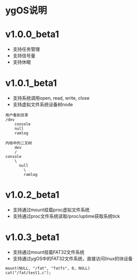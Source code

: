 ﻿# ygOS说明


# v1.0.0_beta1
- 支持任务管理
- 支持信号量
- 支持休眠

# v1.0.1_beta1
- 支持系统调用open, read, write, close 
- 支持虚拟文件系统设备树node

```
用户看到目录
/dev 
    console
    null 
    ramlog 
```

```
内核中的二叉树
    dev
    /
console
    \
      null
        \
        ramlog
```

# v1.0.2_beta1
-  支持通过mount挂载proc虚拟文件系统
-  支持通过proc文件系统读取/proc/uptime获取系统tick


# v1.0.3_beta1
-  支持通过mount挂载FAT32文件系统
-  支持通过ygOS中的FAT32文件系统，直接访问linux的块设备
```
mount(NULL, "/fat", "fatfs", 0, NULL)
cat("/fat/test1.c");
````